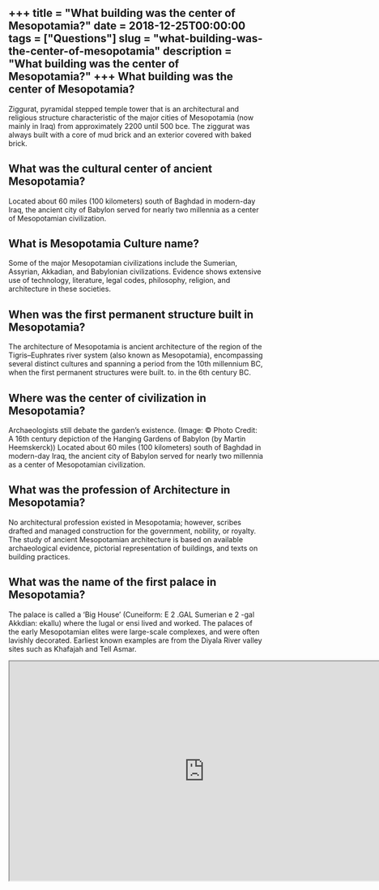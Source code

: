 +++
title = "What building was the center of Mesopotamia?"
date = 2018-12-25T00:00:00
tags = ["Questions"]
slug = "what-building-was-the-center-of-mesopotamia"
description = "What building was the center of Mesopotamia?"
+++
What building was the center of Mesopotamia?
--------------------------------------------

Ziggurat, pyramidal stepped temple tower that is an architectural and religious structure characteristic of the major cities of Mesopotamia (now mainly in Iraq) from approximately 2200 until 500 bce. The ziggurat was always built with a core of mud brick and an exterior covered with baked brick.

What was the cultural center of ancient Mesopotamia?
----------------------------------------------------

Located about 60 miles (100 kilometers) south of Baghdad in modern-day Iraq, the ancient city of Babylon served for nearly two millennia as a center of Mesopotamian civilization.

What is Mesopotamia Culture name?
---------------------------------

Some of the major Mesopotamian civilizations include the Sumerian, Assyrian, Akkadian, and Babylonian civilizations. Evidence shows extensive use of technology, literature, legal codes, philosophy, religion, and architecture in these societies.

When was the first permanent structure built in Mesopotamia?
------------------------------------------------------------

The architecture of Mesopotamia is ancient architecture of the region of the Tigris–Euphrates river system (also known as Mesopotamia), encompassing several distinct cultures and spanning a period from the 10th millennium BC, when the first permanent structures were built. to. in the 6th century BC.

Where was the center of civilization in Mesopotamia?
----------------------------------------------------

Archaeologists still debate the garden’s existence. (Image: © Photo Credit: A 16th century depiction of the Hanging Gardens of Babylon (by Martin Heemskerck)) Located about 60 miles (100 kilometers) south of Baghdad in modern-day Iraq, the ancient city of Babylon served for nearly two millennia as a center of Mesopotamian civilization.

What was the profession of Architecture in Mesopotamia?
-------------------------------------------------------

No architectural profession existed in Mesopotamia; however, scribes drafted and managed construction for the government, nobility, or royalty. The study of ancient Mesopotamian architecture is based on available archaeological evidence, pictorial representation of buildings, and texts on building practices.

What was the name of the first palace in Mesopotamia?
-----------------------------------------------------

The palace is called a ‘Big House’ (Cuneiform: E 2 .GAL Sumerian e 2 -gal Akkdian: ekallu) where the lugal or ensi lived and worked. The palaces of the early Mesopotamian elites were large-scale complexes, and were often lavishly decorated. Earliest known examples are from the Diyala River valley sites such as Khafajah and Tell Asmar.

<iframe allow="accelerometer; autoplay; clipboard-write; encrypted-media; gyroscope; picture-in-picture" allowfullscreen="" class="__youtube_prefs__  epyt-is-override  no-lazyload" data-no-lazy="1" data-origheight="433" data-origwidth="770" data-skipgform_ajax_framebjll="" height="433" id="_ytid_34500" loading="lazy" src="https://www.youtube.com/embed/QDJa2sLNYZs?enablejsapi=1&autoplay=0&cc_load_policy=0&cc_lang_pref=&iv_load_policy=1&loop=0&modestbranding=0&rel=1&fs=1&playsinline=0&autohide=2&theme=dark&color=red&controls=1&" title="YouTube player" width="770"></iframe>